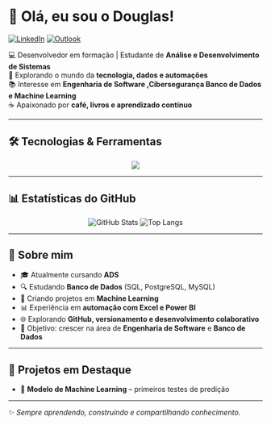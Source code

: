 # 👋 Olá, eu sou o Douglas!

[![LinkedIn](https://img.shields.io/badge/LinkedIn-0A66C2?style=for-the-badge&logo=linkedin&logoColor=white)](https://www.linkedin.com/in/douglas-stival-9a496bba/)
[![Outlook](https://img.shields.io/badge/Outlook-0078D4?style=for-the-badge&logo=microsoft-outlook&logoColor=white)](mailto:douglasstival@outlook.com)

💻 Desenvolvedor em formação | Estudante de **Análise e Desenvolvimento de Sistemas**  
🚀 Explorando o mundo da **tecnologia, dados e automações**  
📚 Interesse em **Engenharia de Software ,Cibersegurança Banco de Dados e Machine Learning**  
☕ Apaixonado por **café, livros e aprendizado contínuo**

---


## 🛠️ Tecnologias & Ferramentas


<p align="center">
  <img src="https://skillicons.dev/icons?i=python,javascript,mysql,git,github,vscode,tensorflow" />
</p>

---

## 📊 Estatísticas do GitHub

<p align="center">
  <img src="https://github-readme-stats.vercel.app/api?username=SEU_USUARIO&show_icons=true&theme=tokyonight" alt="GitHub Stats" />
  <img src="https://github-readme-stats.vercel.app/api/top-langs/?username=SEU_USUARIO&layout=compact&theme=tokyonight" alt="Top Langs" />
</p>

---

## 🚀 Sobre mim

- 🎓 Atualmente cursando **ADS**  
- 🔍 Estudando **Banco de Dados** (SQL, PostgreSQL, MySQL)  
- 🤖 Criando projetos em **Machine Learning**  
- 📊 Experiência em **automação com Excel e Power BI**  
- 🌐 Explorando **GitHub, versionamento e desenvolvimento colaborativo**  
- 🎯 Objetivo: crescer na área de **Engenharia de Software** e **Banco de Dados**  

---

## 📌 Projetos em Destaque

- 🔹 **Modelo de Machine Learning** – primeiros testes de predição  
 

---

✨ _Sempre aprendendo, construindo e compartilhando conhecimento._
